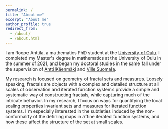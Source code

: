 ```yaml
---
permalink: /
title: "About me"
excerpt: "About me"
author_profile: true
redirect_from: 
  - /about/
  - /about.html
---
```


I am Roope Anttila, a mathematics PhD student at the [University of Oulu](https://www.oulu.fi/en/university/faculties-and-units/faculty-science/mathematical-sciences). I completed my Master's degree in mathematics at the University of Oulu in the summer of 2021, and began my doctoral studies in the same fall under the supervision of [Antti Käenmäki](https://kaenmaki.net) and [Ville Suomala](https://www.oulu.fi/fi/tutkijat/ville-suomala). 

My research is focused on geometry of fractal sets and measures. Loosely speaking, fractals are objects with a complex and detailed structure at all scales of observation and iterated function systems provide a simple and systematic way of constructing fractals, while capturing much of the intricate behavior. In my research, I focus on ways for quantifying the local scaling properties invariant sets and measures for iterated function systems. I'm especially interested in the subtleties induced by the non-conformality of the defining maps in affine iterated function systems, and how these affect the structure of the set at small scales.